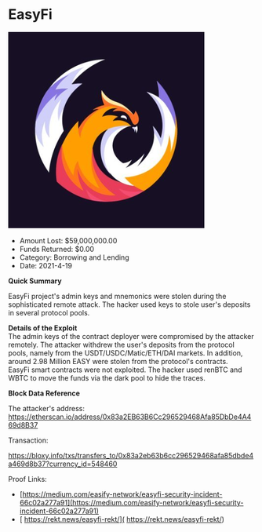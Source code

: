 # EasyFi
![EasyFi](/rektimages/EasyFi.png)
- Amount Lost: $59,000,000.00
- Funds Returned: $0.00
- Category: Borrowing and Lending
- Date: 2021-4-19

**Quick Summary**

EasyFi project's admin keys and mnemonics were stolen during the sophisticated remote attack. The hacker used keys to stole user's deposits in several protocol pools.

  
 **Details of the Exploit**  
The admin keys of the contract deployer were compromised by the attacker remotely. The attacker withdrew the user's deposits from the protocol pools, namely from the USDT/USDC/Matic/ETH/DAI markets. In addition, around 2.98 Million EASY were stolen from the protocol's contracts.  
EasyFi smart contracts were not exploited. The hacker used renBTC and WBTC to move the funds via the dark pool to hide the traces.

  


 **Block Data Reference**

The attacker's address:  
https://etherscan.io/address/0x83a2EB63B6Cc296529468Afa85DbDe4A469d8B37

Transaction:

https://bloxy.info/txs/transfers_to/0x83a2eb63b6cc296529468afa85dbde4a469d8b37?currency_id=548460


Proof Links:
- [https://medium.com/easify-network/easyfi-security-incident-66c02a277a91](https://medium.com/easify-network/easyfi-security-incident-66c02a277a91)
- [ https://rekt.news/easyfi-rekt/]( https://rekt.news/easyfi-rekt/)


